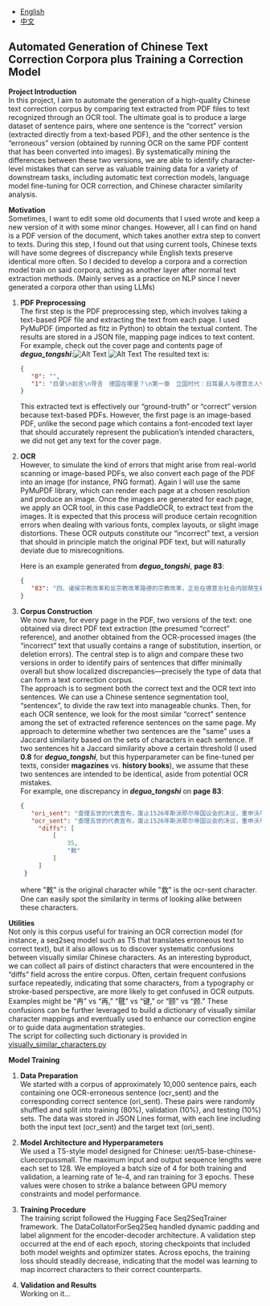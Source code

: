 - [English](README.md)
- [中文](readme/README.zh_CN.md)

## Automated Generation of Chinese Text Correction Corpora plus Training a Correction Model

**Project Introduction**  
In this project, I aim to automate the generation of a high-quality Chinese text correction corpus by comparing text extracted from PDF files to text recognized through an OCR tool. The ultimate goal is to produce a large dataset of sentence pairs, where one sentence is the “correct” version (extracted directly from a text-based PDF), and the other sentence is the “erroneous” version (obtained by running OCR on the same PDF content that has been converted into images). By systematically mining the differences between these two versions, we are able to identify character-level mistakes that can serve as valuable training data for a variety of downstream tasks, including automatic text correction models, language model fine-tuning for OCR correction, and Chinese character similarity analysis.

**Motivation**  
Sometimes, I want to edit some old documents that I used wrote and keep a new version of it with some minor changes. However, all I can find on hand is a PDF version of the document, which takes another extra step to convert to texts. During this step, I found out that using current tools, Chinese texts will have some degrees of discrepancy while English texts preserve identical more often. So I decided to develop a corpora and a correction model train on said corpora, acting as another layer after normal text extraction methods. (Mainly serves as a practice on NLP since I never generated a corpora other than using LLMs)

1. **PDF Preprocessing**  
   The first step is the PDF preprocessing step, which involves taking a text-based PDF file and extracting the text from each page. I used PyMuPDF (imported as fitz in Python) to obtain the textual content. The results are stored in a JSON file, mapping page indices to text content.  
   For example, check out the cover page and contents page of ***deguo_tongshi***:![Alt Text](/assets/deguo_tongshi_cover.png) ![Alt Text](/assets/deguo_tongshi_contents.png)
   The resulted text is:
   ```json
   {
      "0": "",
      "1": "目录\n前言\n导言　德国在哪里？\n第一章　立国时代：日耳曼人与德意志人\n一、古代日耳曼人\n二、日耳曼部族民大迁徙\n三、法兰克王国的兴衰\n四、德意志人和德意志王国的出现\n作者评曰\n第二章　封建时代：民族国家的被延误\n一、迟缓的封建化\n二、皇权与教权：争霸欧洲\n三、皇权与城市：互促还是互制？\n四、皇权与诸侯：七选侯当家\n作者评曰\n第三章　宗教改革时代：民族运动的发端\n一、路德与宗教改革\n二、骑士宗教改革\n三、人民宗教改革：闵采尔和农民战争\n四、诸侯宗教改革和反宗教改革\n五、三十年战争：宗教改革时代的悲惨结局\n作者评曰\n第四章　普鲁士崛起时代：对德意志民族是祸是福？\n一、霍亨索伦家族的统治\n二、普鲁士王国的崛起\n三、“士兵王”的军事立国\n四、弗里德里希大王的开明君主专制\n五、普鲁士精神和普奥争霸\n作者评曰\n第五章　“启蒙”时代：从文化民族主义到政治民族主义\n一、德意志的启蒙运动\n二、“狂飙突进”运动\n三、法国大革命与德意志文化民族主义\n四、拿破仑战争与德意志政治民族主义\n作者评曰\n"
   }
   ```
   This extracted text is effectively our “ground-truth” or “correct” version because text-based PDFs. However, the first page is an image-based PDF, unlike the second page which contains a font-encoded text layer that should accurately represent the publication’s intended characters, we did not get any text for the cover page.   


2. **OCR**  
   However, to simulate the kind of errors that might arise from real-world scanning or image-based PDFs, we also convert each page of the PDF into an image (for instance, PNG format). Again I will use the same PyMuPDF library, which can render each page at a chosen resolution and produce an image. Once the images are generated for each page, we apply an OCR tool, in this case PaddleOCR, to extract text from the images. It is expected that this process will produce certain recognition errors when dealing with various fonts, complex layouts, or slight image distortions. These OCR outputs constitute our “incorrect” text, a version that should in principle match the original PDF text, but will naturally deviate due to misrecognitions.   
   
   Here is an example generated from ***deguo_tongshi***, **page 83**:
   ```json
   {
      "83": "四、诸侯宗教改革和反宗教改革路德的宗教改革，正处在德意志社会内部萌生新的早期资本主义经济关系之时，因此路德教教义除了代表一种民族国家的要求外，还贯穿一种德意志特有的新教资本主义精神。由于民族运动和社会力量不足以克服封建主义，路德教教义的社会内涵也就发生变化，新教资本主义精神也遭到扭曲和阻遇。这就是为什么路德本人竭力反对农民战争的暴力行为以及城市市民阶级不支持农民起义的深层原因。路德的宗教改革被德意志诸侯所利用，成为他们劫掠和坐收渔人之利的工具。在许多诸侯邦内，仿效萨克森选侯的榜样，组织起本邦新教教会，诸侯则成为本邦教会的首脑，集本邦的国家权力和教会权力于一身，巩固了自已的权力和独立性。教士们在新教邦内成为诸侯的官员和诸侯统治的重要支柱。不仅如此，新教邦诸侯还在教产还俗的浪潮中发了大财，加强了财政实力。这种诸侯宗教改革的传播，不仅扩大了正统天主教派同宗教改革运动之间的裂痕，也遭到德皇查理五世的反对。查理五世看出，德意志各邦诸侯权力的加强，是对皇帝中央集权计划的巨大威胁。不过当时的政治形势让皇帝抽不出手来，他为了获得意大利的支配权而卷入同法国国王弗朗索瓦一世长达20年的系列战争中。在天主教集团首领皇帝不在的情况下，1522年帝国议会在纽伦堡开会。在萨克森选侯弗里德里希影响下的新教福音派（Evangelium，即路德派）集团不仅公然蔑视教皇及其使臣，而且道使帝国议会宣布上年的沃尔姆斯救令不予施行。1525年普鲁士宗教骑士团国家宣布世俗化，把路德教作为领地宗教。1526年黑森伯爵排力浦与萨克森选侯约翰，加上吕纳堡、普鲁士、马格德堡诸诸侯，形成同情路德教的第一个诸侯组织托尔高联盟，在同年的斯派耶尔帝国议会上否定了奥地利大公提出的施行沃尔姆斯救令以及禁止宗教改革的意见，通过一些有利于路德派教义的法令：把有关信仰的决定交由各邦自行处理。在天主教阵营中，巴伐利亚公爵和几位来自南德的主教，则与查理五世的弟弟，奥地利亲王斐迪南联合起来。在1529年召开的斯派耶尔帝国议会上形势陡变。皇帝在同法朗索瓦一世的战争中打了几次胜仗，加强了斐迪南和天主教集团在帝国议会的地位。查理五世的代表宣布，废止1526年斯派耶尔帝国议会的决议，重申沃尔姆斯救令。会议通过决议：严格执行沃尔姆斯敕令，不得实行宗教改革，不宽容新教各派和再洗礼派，不得剥夺大主教会的"
   }
   ```

3. **Corpus Construction**  
   We now have, for every page in the PDF, two versions of the text: one obtained via direct PDF text extraction (the presumed “correct” reference), and another obtained from the OCR-processed images (the “incorrect” text that usually contains a range of substitution, insertion, or deletion errors). The central step is to align and compare these two versions in order to identify pairs of sentences that differ minimally overall but show localized discrepancies—precisely the type of data that can form a text correction corpus.   
   The approach is to segment both the correct text and the OCR text into sentences. We can use a Chinese sentence segmentation tool, “sentencex”, to divide the raw text into manageable chunks. Then, for each OCR sentence, we look for the most similar “correct” sentence among the set of extracted reference sentences on the same page. My approach to determine whether two sentences are the "same" uses a Jaccard similarity based on the sets of characters in each sentence. If two sentences hit a Jaccard similarity above a certain threshold (I used **0.8** for ***deguo_tongshi***, but this hyperparameter can be fine-tuned per texts, consider **magazines** vs. **history books**), we assume that these two sentences are intended to be identical, aside from potential OCR mistakes.   
   For example, one discrepancy in ***deguo_tongshi*** on **page 83**:
   ```json
   {
      "ori_sent": "查理五世的代表宣布，废止1526年斯派耶尔帝国议会的决议，重申沃尔姆斯敕令。",
      "ocr_sent": "查理五世的代表宣布，废止1526年斯派耶尔帝国议会的决议，重申沃尔姆斯救令。",
        "diffs": [
            [
                35,
                "敕"
            ]
        ]
    }
   ```
   where "敕" is the original character while "救" is the ocr-sent character. One can easily spot the similarity in terms of looking alike between these characters.  

**Utilities**  
Not only is this corpus useful for training an OCR correction model (for instance, a seq2seq model such as T5 that translates erroneous text to correct text), but it also allows us to discover systematic confusions between visually similar Chinese characters. As an interesting byproduct, we can collect all pairs of distinct characters that were encountered in the “diffs” field across the entire corpus. Often, certain frequent confusions surface repeatedly, indicating that some characters, from a typography or stroke-based perspective, are more likely to get confused in OCR outputs. Examples might be “冉” vs “再,” “毽” vs “键,” or “颐” vs “顾.” These confusions can be further leveraged to build a dictionary of visually similar character mappings and eventually used to enhance our correction engine or to guide data augmentation strategies.  
The script for collecting such dictionary is provided in [visually_similar_characters.py](./src/visually_similar_characters.py)

**Model Training**  
1. **Data Preparation**  
We started with a corpus of approximately 10,000 sentence pairs, each containing one OCR-erroneous sentence (ocr_sent) and the corresponding correct sentence (ori_sent). These pairs were randomly shuffled and split into training (80%), validation (10%), and testing (10%) sets. The data was stored in JSON Lines format, with each line including both the input text (ocr_sent) and the target text (ori_sent).


2. **Model Architecture and Hyperparameters**  
We used a T5-style model designed for Chinese: uer/t5-base-chinese-cluecorpussmall. The maximum input and output sequence lengths were each set to 128. We employed a batch size of 4 for both training and validation, a learning rate of 1e-4, and ran training for 3 epochs. These values were chosen to strike a balance between GPU memory constraints and model performance.


3. **Training Procedure**  
The training script followed the Hugging Face Seq2SeqTrainer framework. The DataCollatorForSeq2Seq handled dynamic padding and label alignment for the encoder-decoder architecture. A validation step occurred at the end of each epoch, storing checkpoints that included both model weights and optimizer states. Across epochs, the training loss should steadily decrease, indicating that the model was learning to map incorrect characters to their correct counterparts.


4. **Validation and Results**  
Working on it...
